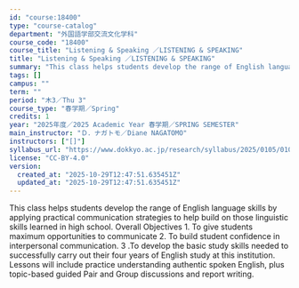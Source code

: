 ```yaml
---
id: "course:18400"
type: "course-catalog"
department: "外国語学部交流文化学科"
course_code: "18400"
course_title: "Listening & Speaking ／LISTENING & SPEAKING"
title: "Listening & Speaking ／LISTENING & SPEAKING"
summary: "This class helps students develop the range of English language skills by applying practical communication strategies to…"
tags: []
campus: ""
term: ""
period: "木3／Thu 3"
course_type: "春学期／Spring"
credits: 1
year: "2025年度／2025 Academic Year 春学期／SPRING SEMESTER"
main_instructor: "Ｄ．ナガトモ／Diane NAGATOMO"
instructors: ["[]"]
syllabus_url: "https://www.dokkyo.ac.jp/research/syllabus/2025/0105/0105_18400_ja_JP.html"
license: "CC-BY-4.0"
version:
  created_at: "2025-10-29T12:47:51.635451Z"
  updated_at: "2025-10-29T12:47:51.635451Z"
---
```

This class helps students develop the range of English language skills by applying practical communication strategies to help build on those linguistic skills learned in high school. Overall Objectives 1. To give students maximum opportunities to communicate 2. To build student confidence in interpersonal communication. 3 .To develop the basic study skills needed to successfully carry out their four years of English study at this institution. Lessons will include practice understanding authentic spoken English, plus topic-based guided Pair and Group discussions and report writing.
